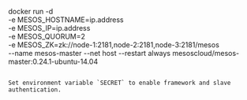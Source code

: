 docker run -d \
-e MESOS_HOSTNAME=ip.address \
-e MESOS_IP=ip.address \
-e MESOS_QUORUM=2 \
-e MESOS_ZK=zk://node-1:2181,node-2:2181,node-3:2181/mesos \
--name mesos-master --net host --restart always mesoscloud/mesos-master:0.24.1-ubuntu-14.04
```

Set environment variable `SECRET` to enable framework and slave authentication.
